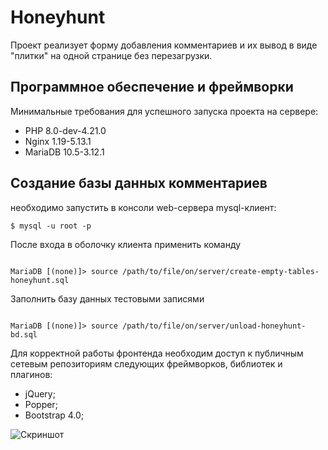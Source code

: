 # Honeyhunt

Проект реализует форму добавления комментариев и их вывод в виде "плитки" на одной странице без перезагрузки.

## Программное обеспечение и фреймворки

Минимальные требования для успешного запуска проекта на сервере:

- PHP 8.0-dev-4.21.0
- Nginx 1.19-5.13.1
- MariaDB 10.5-3.12.1

## Создание базы данных комментариев

необходимо запустить в консоли web-сервера mysql-клиент:

```
$ mysql -u root -p

```

После входа в оболочку клиента применить команду

```

MariaDB [(none)]> source /path/to/file/on/server/create-empty-tables-honeyhunt.sql

```

Заполнить базу данных тестовыми записями

```

MariaDB [(none)]> source /path/to/file/on/server/unload-honeyhunt-bd.sql

```

Для корректной работы фронтенда необходим доступ к публичным сетевым репозиториям следующих фреймворков, библиотек и плагинов:

* jQuery;
* Popper;
* Bootstrap 4.0;

![Скриншот](screenshot.png)
